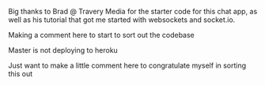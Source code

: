 

Big thanks to Brad @ Travery Media for the starter code for this chat app, as well as his tutorial that got me started with websockets and socket.io.

Making a comment here to start to sort out the codebase

Master is not deploying to heroku

Just want to make a little comment here to congratulate myself in sorting this out